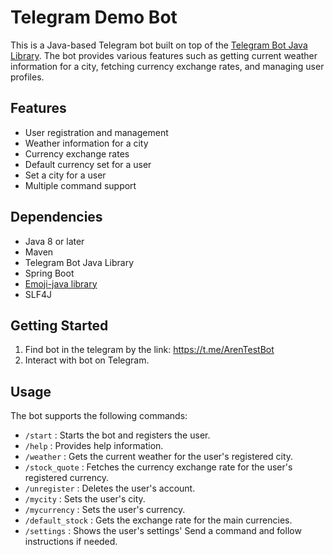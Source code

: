 # Telegram Demo Bot
This is a Java-based Telegram bot built on top of the [Telegram Bot Java Library](https://github.com/rubenlagus/TelegramBots).
The bot provides various features such as getting current weather information for a city, fetching currency exchange rates, and managing user profiles.

## Features
- User registration and management
- Weather information for a city
- Currency exchange rates
- Default currency set for a user
- Set a city for a user
- Multiple command support

## Dependencies
- Java 8 or later
- Maven
- Telegram Bot Java Library
- Spring Boot
- [Emoji-java library](https://github.com/vdurmont/emoji-java)
- SLF4J

## Getting Started
1. Find bot in the telegram by the link: https://t.me/ArenTestBot
2. Interact with bot on Telegram.

## Usage
The bot supports the following commands:
- `/start` : Starts the bot and registers the user.
- `/help` : Provides help information.
- `/weather` : Gets the current weather for the user's registered city.
- `/stock_quote` : Fetches the currency exchange rate for the user's registered currency.
- `/unregister` : Deletes the user's account.
- `/mycity` : Sets the user's city.
- `/mycurrency` : Sets the user's currency.
- `/default_stock` : Gets the exchange rate for the main currencies.
- `/settings` : Shows the user's settings'
 Send a command and follow instructions if needed.
